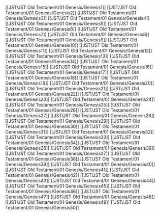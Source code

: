 [[JST/JST Old Testament/01 Genesis/Genesis1]]
[[JST/JST Old Testament/01 Genesis/Genesis2]]
[[JST/JST Old Testament/01 Genesis/Genesis3]]
[[JST/JST Old Testament/01 Genesis/Genesis4]]
[[JST/JST Old Testament/01 Genesis/Genesis5]]
[[JST/JST Old Testament/01 Genesis/Genesis6]]
[[JST/JST Old Testament/01 Genesis/Genesis7]]
[[JST/JST Old Testament/01 Genesis/Genesis8]]
[[JST/JST Old Testament/01 Genesis/Genesis9]]
[[JST/JST Old Testament/01 Genesis/Genesis10]]
[[JST/JST Old Testament/01 Genesis/Genesis11]]
[[JST/JST Old Testament/01 Genesis/Genesis12]]
[[JST/JST Old Testament/01 Genesis/Genesis13]]
[[JST/JST Old Testament/01 Genesis/Genesis14]]
[[JST/JST Old Testament/01 Genesis/Genesis15]]
[[JST/JST Old Testament/01 Genesis/Genesis16]]
[[JST/JST Old Testament/01 Genesis/Genesis17]]
[[JST/JST Old Testament/01 Genesis/Genesis18]]
[[JST/JST Old Testament/01 Genesis/Genesis19]]
[[JST/JST Old Testament/01 Genesis/Genesis20]]
[[JST/JST Old Testament/01 Genesis/Genesis21]]
[[JST/JST Old Testament/01 Genesis/Genesis22]]
[[JST/JST Old Testament/01 Genesis/Genesis23]]
[[JST/JST Old Testament/01 Genesis/Genesis24]]
[[JST/JST Old Testament/01 Genesis/Genesis25]]
[[JST/JST Old Testament/01 Genesis/Genesis26]]
[[JST/JST Old Testament/01 Genesis/Genesis27]]
[[JST/JST Old Testament/01 Genesis/Genesis28]]
[[JST/JST Old Testament/01 Genesis/Genesis29]]
[[JST/JST Old Testament/01 Genesis/Genesis30]]
[[JST/JST Old Testament/01 Genesis/Genesis31]]
[[JST/JST Old Testament/01 Genesis/Genesis32]]
[[JST/JST Old Testament/01 Genesis/Genesis33]]
[[JST/JST Old Testament/01 Genesis/Genesis34]]
[[JST/JST Old Testament/01 Genesis/Genesis35]]
[[JST/JST Old Testament/01 Genesis/Genesis36]]
[[JST/JST Old Testament/01 Genesis/Genesis37]]
[[JST/JST Old Testament/01 Genesis/Genesis38]]
[[JST/JST Old Testament/01 Genesis/Genesis39]]
[[JST/JST Old Testament/01 Genesis/Genesis40]]
[[JST/JST Old Testament/01 Genesis/Genesis41]]
[[JST/JST Old Testament/01 Genesis/Genesis42]]
[[JST/JST Old Testament/01 Genesis/Genesis43]]
[[JST/JST Old Testament/01 Genesis/Genesis44]]
[[JST/JST Old Testament/01 Genesis/Genesis45]]
[[JST/JST Old Testament/01 Genesis/Genesis46]]
[[JST/JST Old Testament/01 Genesis/Genesis47]]
[[JST/JST Old Testament/01 Genesis/Genesis48]]
[[JST/JST Old Testament/01 Genesis/Genesis49]]
[[JST/JST Old Testament/01 Genesis/Genesis50]]
